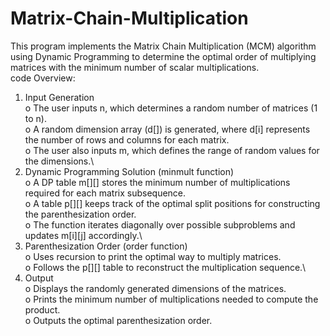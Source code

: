 # Matrix-Chain-Multiplication
This program implements the Matrix Chain Multiplication (MCM) algorithm using Dynamic Programming to determine the optimal order of multiplying matrices with the minimum number of scalar multiplications.\
code Overview:
1.	Input Generation\
o	The user inputs n, which determines a random number of matrices (1 to n).\
o	A random dimension array (d[]) is generated, where d[i] represents the number of rows and columns for each matrix.\
o	The user also inputs m, which defines the range of random values for the dimensions.\
2.	Dynamic Programming Solution (minmult function)\
o	A DP table m[][] stores the minimum number of multiplications required for each matrix subsequence.\
o	A table p[][] keeps track of the optimal split positions for constructing the parenthesization order.\
o	The function iterates diagonally over possible subproblems and updates m[i][j] accordingly.\
3.	Parenthesization Order (order function)\
o	Uses recursion to print the optimal way to multiply matrices.\
o	Follows the p[][] table to reconstruct the multiplication sequence.\
4.	Output\
o	Displays the randomly generated dimensions of the matrices.\
o	Prints the minimum number of multiplications needed to compute the product.\
o	Outputs the optimal parenthesization order.

